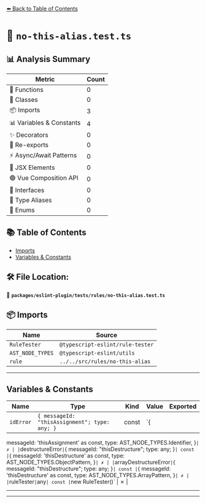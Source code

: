 [⬅️ Back to Table of Contents](../../../../index.md)

# 📄 `no-this-alias.test.ts`

## 📊 Analysis Summary

| Metric | Count |
|--------|-------|
| 🔧 Functions | 0 |
| 🧱 Classes | 0 |
| 📦 Imports | 3 |
| 📊 Variables & Constants | 4 |
| ✨ Decorators | 0 |
| 🔄 Re-exports | 0 |
| ⚡ Async/Await Patterns | 0 |
| 💠 JSX Elements | 0 |
| 🟢 Vue Composition API | 0 |
| 📐 Interfaces | 0 |
| 📑 Type Aliases | 0 |
| 🎯 Enums | 0 |

## 📚 Table of Contents

- [Imports](#imports)
- [Variables & Constants](#variables-constants)

## 🛠️ File Location:
📂 **`packages/eslint-plugin/tests/rules/no-this-alias.test.ts`**

## 📦 Imports

| Name | Source |
|------|--------|
| `RuleTester` | `@typescript-eslint/rule-tester` |
| `AST_NODE_TYPES` | `@typescript-eslint/utils` |
| `rule` | `../../src/rules/no-this-alias` |


---

## Variables & Constants

| Name | Type | Kind | Value | Exported |
|------|------|------|-------|----------|
| `idError` | `{ messageId: "thisAssignment"; type: any; }` | const | `{
  messageId: 'thisAssignment' as const,
  type: AST_NODE_TYPES.Identifier,
}` | ✗ |
| `destructureError` | `{ messageId: "thisDestructure"; type: any; }` | const | `{
  messageId: 'thisDestructure' as const,
  type: AST_NODE_TYPES.ObjectPattern,
}` | ✗ |
| `arrayDestructureError` | `{ messageId: "thisDestructure"; type: any; }` | const | `{
  messageId: 'thisDestructure' as const,
  type: AST_NODE_TYPES.ArrayPattern,
}` | ✗ |
| `ruleTester` | `any` | const | `new RuleTester()` | ✗ |


---


---